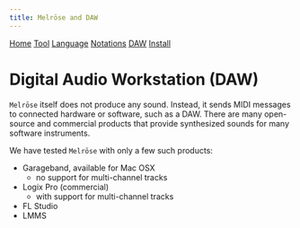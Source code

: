 ```yaml
---
title: Melrōse and DAW
---
```


[Home](https://emicklei.github.io/melrose)
[Tool](cli.html)
[Language](dsl.html)
[Notations](notations.html)
[DAW](daw.html)
[Install](install.html)


# Digital Audio Workstation (DAW)

`Melrōse` itself does not produce any sound.
Instead, it sends MIDI messages to connected hardware or software, such as a DAW.
There are many open-source and commercial products that provide synthesized sounds for many software instruments.

We have tested `Melrōse` with only a few such products:

- Garageband, available for Mac OSX
    - no support for multi-channel tracks
- Logix Pro (commercial)
    - with support for multi-channel tracks
- FL Studio
- LMMS